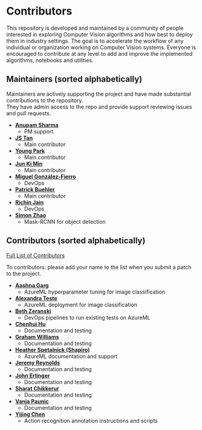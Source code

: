 Contributors
============================
This repository is developed and maintained by a community of people interested in exploring Computer Vision algorithms and how best to deploy them in industry settings. The goal is to accelerate the workflow of any individual or organization working on Computer Vision systems. Everyone is encouraged to contribute at any level to add and improve the implemented algorithms, notebooks and utilities.

Maintainers (sorted alphabetically)
---------------------------------------
Maintainers are actively supporting the project and have made substantial contributions to the repository.<br>
They have admin access to the repo and provide support reviewing issues and pull requests.

* **[Anupam Sharma](https://github.com/AnupamMicrosoft)**
   * PM support
* **[JS Tan](https://github.com/jiata)**
   * Main contributor
* **[Young Park](https://github.com/youngpark/)**
   * Main contributor
* **[Jun Ki Min](https://github.com/loomlike)**
   * Main contributor
* **[Miguel González-Fierro](https://github.com/miguelgfierro)**
   * DevOps
* **[Patrick Buehler](https://github.com/PatrickBue)**
   * Main contributor
* **[Richin Jain](https://github.com/jainr)**
   * DevOps
* **[Simon Zhao](https://github.com/simonzhaoms)**
   * Mask-RCNN for object detection



Contributors  (sorted alphabetically)
-------------------------------------
[Full List of Contributors](https://github.com/Microsoft/ComputerVision/graphs/contributors)

To contributors: please add your name to the list when you submit a patch to the project.

* **[Aashna Garg](https://github.com/aashnamsft)**
   * AzureML hyperparameter tuning for image classification
* **[Alexandra Teste](https://github.com/ateste)**
   * AzureML deployment for image classification
* **[Beth Zeranski](https://github.com/bethz)**
   * DevOps pipelines to run existing tests on AzureML
* **[Chenhui Hu](github-link)**
   * Documentation and testing
* **[Graham Williams](https://github.com/gramhagen)**
   * Documentation and testing
* **[Heather Spetalnick (Shapiro)](https://github.com/heatherbshapiro)**
   * AzureML documentation and support
* **[Jeremy Reynolds](https://github.com/jreynolds01)**
   * Documentation and testing
* **[John Erlinger](https://github.com/ehrlinger)**
   * Documentation and testing
* **[Sharat Chikkerur](https://github.com/sharatsc)**
   * Documentation and testing
* **[Vanja Paunic](https://github.com/vapaunic)**
   * Documentation and testing
* **[Yijing Chen](https://github.com/yijingchen)**
   * Action recognition annotation instructions and scripts
